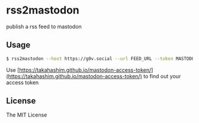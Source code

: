 # rss2mastodon

publish a rss feed to mastodon

## Usage

```bash
$ rss2mastodon --host https://g0v.social --url FEED_URL --token MASTODON_TOKEN
```

Use [https://takahashim.github.io/mastodon-access-token/](https://takahashim.github.io/mastodon-access-token/) to find out your access token

## License

The MIT License